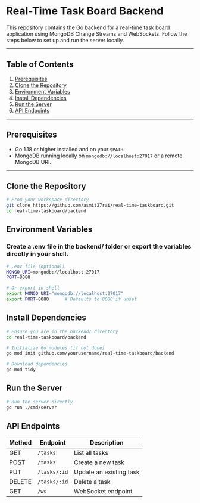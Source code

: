 # Real-Time Task Board Backend

This repository contains the Go backend for a real-time task board application using MongoDB Change Streams and WebSockets. Follow the steps below to set up and run the server locally.

---

## Table of Contents

1. [Prerequisites](#prerequisites)  
2. [Clone the Repository](#clone-the-repository)  
3. [Environment Variables](#environment-variables)  
4. [Install Dependencies](#install-dependencies)  
5. [Run the Server](#run-the-server)  
6. [API Endpoints](#api-endpoints)  

---

## Prerequisites

- Go 1.18 or higher installed and on your `$PATH`.  
- MongoDB running locally on `mongodb://localhost:27017` or a remote MongoDB URI.  

---

## Clone the Repository

```bash
# From your workspace directory
git clone https://github.com/asmit27rai/real-time-taskboard.git
cd real-time-taskboard/backend
```

## Environment Variables

### Create a .env file in the backend/ folder or export the variables directly in your shell.

```bash
# .env file (optional)
MONGO_URI=mongodb://localhost:27017
PORT=8080

# Or export in shell
export MONGO_URI="mongodb://localhost:27017"
export PORT=8080      # Defaults to 8080 if unset
```

## Install Dependencies

```bash
# Ensure you are in the backend/ directory
cd real-time-taskboard/backend

# Initialize Go modules (if not done)
go mod init github.com/yourusername/real-time-taskboard/backend

# Download dependencies
go mod tidy
```

## Run the Server

```bash
# Run the server directly
go run ./cmd/server
```

## API Endpoints

| Method | Endpoint     | Description             |
|--------|--------------|-------------------------|
| GET    | `/tasks`     | List all tasks          |
| POST   | `/tasks`     | Create a new task       |
| PUT    | `/tasks/:id` | Update an existing task |
| DELETE | `/tasks/:id` | Delete a task           |
| GET    | `/ws`        | WebSocket endpoint      |
